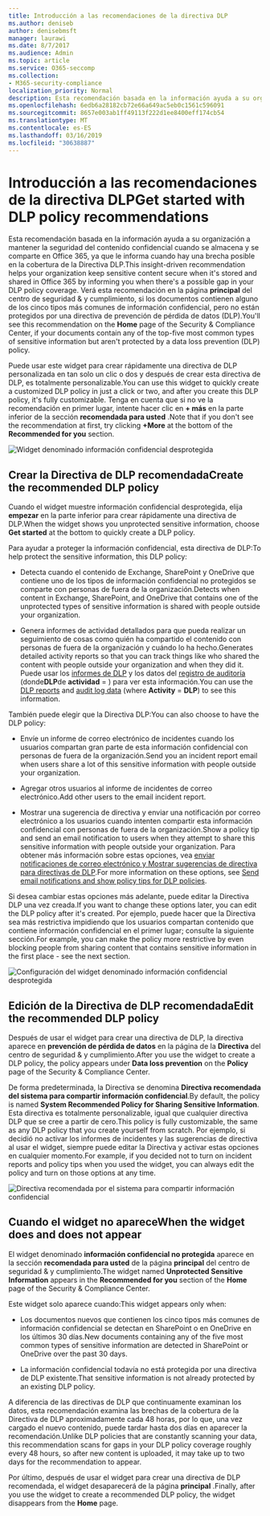 ```yaml
---
title: Introducción a las recomendaciones de la directiva DLP
ms.author: deniseb
author: denisebmsft
manager: laurawi
ms.date: 8/7/2017
ms.audience: Admin
ms.topic: article
ms.service: O365-seccomp
ms.collection:
- M365-security-compliance
localization_priority: Normal
description: Esta recomendación basada en la información ayuda a su organización a mantener la seguridad del contenido confidencial cuando se almacena y se comparte en Office 365, ya que le informa cuando hay una brecha posible en la cobertura de la Directiva DLP. Verá esta recomendación en la Página principal del centro de seguridad &amp; y cumplimiento, si los documentos contienen alguno de los cinco tipos más comunes de información confidencial, pero no están protegidos por una directiva DLP.
ms.openlocfilehash: 6edb6a28182cb72e66a649ac5eb0c1561c596091
ms.sourcegitcommit: 8657e003ab1ff49113f222d1ee8400eff174cb54
ms.translationtype: MT
ms.contentlocale: es-ES
ms.lasthandoff: 03/16/2019
ms.locfileid: "30638887"
---
```

# <a name="get-started-with-dlp-policy-recommendations"></a><span data-ttu-id="ad9c2-104">Introducción a las recomendaciones de la directiva DLP</span><span class="sxs-lookup"><span data-stu-id="ad9c2-104">Get started with DLP policy recommendations</span></span>

<span data-ttu-id="ad9c2-105">Esta recomendación basada en la información ayuda a su organización a mantener la seguridad del contenido confidencial cuando se almacena y se comparte en Office 365, ya que le informa cuando hay una brecha posible en la cobertura de la Directiva DLP.</span><span class="sxs-lookup"><span data-stu-id="ad9c2-105">This insight-driven recommendation helps your organization keep sensitive content secure when it's stored and shared in Office 365 by informing you when there's a possible gap in your DLP policy coverage.</span></span> <span data-ttu-id="ad9c2-106">Verá esta recomendación en la página **principal** del centro de seguridad &amp; y cumplimiento, si los documentos contienen alguno de los cinco tipos más comunes de información confidencial, pero no están protegidos por una directiva de prevención de pérdida de datos (DLP).</span><span class="sxs-lookup"><span data-stu-id="ad9c2-106">You'll see this recommendation on the **Home** page of the Security &amp; Compliance Center, if your documents contain any of the top-five most common types of sensitive information but aren't protected by a data loss prevention (DLP) policy.</span></span> 
  
<span data-ttu-id="ad9c2-107">Puede usar este widget para crear rápidamente una directiva de DLP personalizada en tan solo un clic o dos y después de crear esta directiva de DLP, es totalmente personalizable.</span><span class="sxs-lookup"><span data-stu-id="ad9c2-107">You can use this widget to quickly create a customized DLP policy in just a click or two, and after you create this DLP policy, it's fully customizable.</span></span> <span data-ttu-id="ad9c2-108">Tenga en cuenta que si no ve la recomendación en primer lugar, intente hacer clic en **+ más** en la parte inferior de la sección **recomendada para usted** .</span><span class="sxs-lookup"><span data-stu-id="ad9c2-108">Note that if you don't see the recommendation at first, try clicking **+More** at the bottom of the **Recommended for you** section.</span></span> 
  
![Widget denominado información confidencial desprotegida](media/91bc04d2-6eff-4294-8b73-b2d56d26ffc4.png)
  
## <a name="create-the-recommended-dlp-policy"></a><span data-ttu-id="ad9c2-110">Crear la Directiva de DLP recomendada</span><span class="sxs-lookup"><span data-stu-id="ad9c2-110">Create the recommended DLP policy</span></span>

<span data-ttu-id="ad9c2-111">Cuando el widget muestre información confidencial desprotegida, elija **empezar** en la parte inferior para crear rápidamente una directiva de DLP.</span><span class="sxs-lookup"><span data-stu-id="ad9c2-111">When the widget shows you unprotected sensitive information, choose **Get started** at the bottom to quickly create a DLP policy.</span></span> 
  
<span data-ttu-id="ad9c2-112">Para ayudar a proteger la información confidencial, esta directiva de DLP:</span><span class="sxs-lookup"><span data-stu-id="ad9c2-112">To help protect the sensitive information, this DLP policy:</span></span>
  
- <span data-ttu-id="ad9c2-113">Detecta cuando el contenido de Exchange, SharePoint y OneDrive que contiene uno de los tipos de información confidencial no protegidos se comparte con personas de fuera de la organización.</span><span class="sxs-lookup"><span data-stu-id="ad9c2-113">Detects when content in Exchange, SharePoint, and OneDrive that contains one of the unprotected types of sensitive information is shared with people outside your organization.</span></span>
    
- <span data-ttu-id="ad9c2-114">Genera informes de actividad detallados para que pueda realizar un seguimiento de cosas como quién ha compartido el contenido con personas de fuera de la organización y cuándo lo ha hecho.</span><span class="sxs-lookup"><span data-stu-id="ad9c2-114">Generates detailed activity reports so that you can track things like who shared the content with people outside your organization and when they did it.</span></span> <span data-ttu-id="ad9c2-115">Puede usar los [informes de DLP](view-the-dlp-reports.md) y los datos del [registro de auditoría](search-the-audit-log-in-security-and-compliance.md) (donde**DLP**de **actividad** = ) para ver esta información.</span><span class="sxs-lookup"><span data-stu-id="ad9c2-115">You can use the [DLP reports](view-the-dlp-reports.md) and [audit log data](search-the-audit-log-in-security-and-compliance.md) (where **Activity** = **DLP**) to see this information.</span></span>
    
<span data-ttu-id="ad9c2-116">También puede elegir que la Directiva DLP:</span><span class="sxs-lookup"><span data-stu-id="ad9c2-116">You can also choose to have the DLP policy:</span></span>
  
- <span data-ttu-id="ad9c2-117">Envíe un informe de correo electrónico de incidentes cuando los usuarios compartan gran parte de esta información confidencial con personas de fuera de la organización.</span><span class="sxs-lookup"><span data-stu-id="ad9c2-117">Send you an incident report email when users share a lot of this sensitive information with people outside your organization.</span></span>
    
- <span data-ttu-id="ad9c2-118">Agregar otros usuarios al informe de incidentes de correo electrónico.</span><span class="sxs-lookup"><span data-stu-id="ad9c2-118">Add other users to the email incident report.</span></span>
    
- <span data-ttu-id="ad9c2-119">Mostrar una sugerencia de directiva y enviar una notificación por correo electrónico a los usuarios cuando intenten compartir esta información confidencial con personas de fuera de la organización.</span><span class="sxs-lookup"><span data-stu-id="ad9c2-119">Show a policy tip and send an email notification to users when they attempt to share this sensitive information with people outside your organization.</span></span> <span data-ttu-id="ad9c2-120">Para obtener más información sobre estas opciones, vea [enviar notificaciones de correo electrónico y Mostrar sugerencias de directiva para directivas de DLP](use-notifications-and-policy-tips.md).</span><span class="sxs-lookup"><span data-stu-id="ad9c2-120">For more information on these options, see [Send email notifications and show policy tips for DLP policies](use-notifications-and-policy-tips.md).</span></span>
    
<span data-ttu-id="ad9c2-121">Si desea cambiar estas opciones más adelante, puede editar la Directiva DLP una vez creada.</span><span class="sxs-lookup"><span data-stu-id="ad9c2-121">If you want to change these options later, you can edit the DLP policy after it's created.</span></span> <span data-ttu-id="ad9c2-122">Por ejemplo, puede hacer que la Directiva sea más restrictiva impidiendo que los usuarios compartan contenido que contiene información confidencial en el primer lugar; consulte la siguiente sección.</span><span class="sxs-lookup"><span data-stu-id="ad9c2-122">For example, you can make the policy more restrictive by even blocking people from sharing content that contains sensitive information in the first place - see the next section.</span></span>
  
![Configuración del widget denominado información confidencial desprotegida](media/b6106cbd-1bed-4582-aaef-b678de470c9b.png)
  
## <a name="edit-the-recommended-dlp-policy"></a><span data-ttu-id="ad9c2-124">Edición de la Directiva de DLP recomendada</span><span class="sxs-lookup"><span data-stu-id="ad9c2-124">Edit the recommended DLP policy</span></span>

<span data-ttu-id="ad9c2-125">Después de usar el widget para crear una directiva de DLP, la directiva aparece en **prevención de pérdida de datos** en la página de la **Directiva** del centro de seguridad &amp; y cumplimiento.</span><span class="sxs-lookup"><span data-stu-id="ad9c2-125">After you use the widget to create a DLP policy, the policy appears under **Data loss prevention** on the **Policy** page of the Security &amp; Compliance Center.</span></span> 
  
<span data-ttu-id="ad9c2-126">De forma predeterminada, la Directiva se denomina **Directiva recomendada del sistema para compartir información confidencial**.</span><span class="sxs-lookup"><span data-stu-id="ad9c2-126">By default, the policy is named **System Recommended Policy for Sharing Sensitive Information**.</span></span> <span data-ttu-id="ad9c2-127">Esta directiva es totalmente personalizable, igual que cualquier directiva DLP que se cree a partir de cero.</span><span class="sxs-lookup"><span data-stu-id="ad9c2-127">This policy is fully customizable, the same as any DLP policy that you create yourself from scratch.</span></span> <span data-ttu-id="ad9c2-128">Por ejemplo, si decidió no activar los informes de incidentes y las sugerencias de directiva al usar el widget, siempre puede editar la Directiva y activar estas opciones en cualquier momento.</span><span class="sxs-lookup"><span data-stu-id="ad9c2-128">For example, if you decided not to turn on incident reports and policy tips when you used the widget, you can always edit the policy and turn on those options at any time.</span></span>
  
![Directiva recomendada por el sistema para compartir información confidencial](media/2fc49f25-ec25-4433-add4-d60f73888f13.png)
  
## <a name="when-the-widget-does-and-does-not-appear"></a><span data-ttu-id="ad9c2-130">Cuando el widget no aparece</span><span class="sxs-lookup"><span data-stu-id="ad9c2-130">When the widget does and does not appear</span></span>

<span data-ttu-id="ad9c2-131">El widget denominado **información confidencial no protegida** aparece en la sección **recomendada para usted** de la página **principal** del centro de seguridad &amp; y cumplimiento.</span><span class="sxs-lookup"><span data-stu-id="ad9c2-131">The widget named **Unprotected Sensitive Information** appears in the **Recommended for you** section of the **Home** page of the Security &amp; Compliance Center.</span></span> 
  
<span data-ttu-id="ad9c2-132">Este widget solo aparece cuando:</span><span class="sxs-lookup"><span data-stu-id="ad9c2-132">This widget appears only when:</span></span>
  
- <span data-ttu-id="ad9c2-133">Los documentos nuevos que contienen los cinco tipos más comunes de información confidencial se detectan en SharePoint o en OneDrive en los últimos 30 días.</span><span class="sxs-lookup"><span data-stu-id="ad9c2-133">New documents containing any of the five most common types of sensitive information are detected in SharePoint or OneDrive over the past 30 days.</span></span>
    
- <span data-ttu-id="ad9c2-134">La información confidencial todavía no está protegida por una directiva de DLP existente.</span><span class="sxs-lookup"><span data-stu-id="ad9c2-134">That sensitive information is not already protected by an existing DLP policy.</span></span>
    
<span data-ttu-id="ad9c2-135">A diferencia de las directivas de DLP que continuamente examinan los datos, esta recomendación examina las brechas de la cobertura de la Directiva de DLP aproximadamente cada 48 horas, por lo que, una vez cargado el nuevo contenido, puede tardar hasta dos días en aparecer la recomendación.</span><span class="sxs-lookup"><span data-stu-id="ad9c2-135">Unlike DLP policies that are constantly scanning your data, this recommendation scans for gaps in your DLP policy coverage roughly every 48 hours, so after new content is uploaded, it may take up to two days for the recommendation to appear.</span></span>
  
<span data-ttu-id="ad9c2-136">Por último, después de usar el widget para crear una directiva de DLP recomendada, el widget desaparecerá de la página **principal** .</span><span class="sxs-lookup"><span data-stu-id="ad9c2-136">Finally, after you use the widget to create a recommended DLP policy, the widget disappears from the **Home** page.</span></span> 
  

